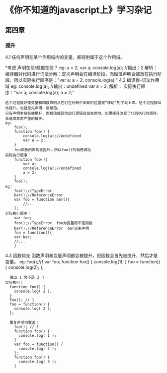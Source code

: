 # 《你不知道的javascript上》学习杂记
## 第四章
### 提升
4.1 任何声明在某个作用域内的变量，都将附属于这个作用域。

*考虑 声明在前/赋值在前？
    eg:
        a = 2;
        var a;
        console.log(a);  //输出：2
    解析：
        编译器对代码进行词法分解：定义声明会在编译阶段，而赋值声明会被放在执行阶段。所以实际执行顺序是："var a; a = 2; console.log(a);"
4.2 编译器-词法作用域
    eg:
        console.log(a); //输出：undefined
        var a = 2; 
    解析：
        实际执行顺序："var a; console.log(a); a = 2;"
    
    这个过程就好像变量和函数声明从它们在代码中出现的位置被“移动”到了最上面。这个过程就叫作提升。也就是先声明，后赋值。
    只有声明本身会被提升，而赋值或其他运行逻辑会留在原地。如果提升改变了代码执行的顺序，会造成非常严重的破坏。
    eg:
        foo();
        function foo() {
            console.log(a);//undefined 
            var a = 2;
        }
        foo函数的声明被提升，所以foo()的调用成功
    实际执行顺序：
        function foo(){
            var a;
            console.log(a);//undefined 
            a = 2;
        }
        foo();
    eg：
        foo();//TypeError
        bar();//ReferenceError
        var foo = function bar(){
            //...
        };
    实际执行顺序：
        var foo;
        foo();//TypeError  foo为变量而不是函数
        bar();//ReferenceError  bar还未声明
        foo = function(){
        var bar; 
        //...
        }
    
4.3 函数优先
    函数声明和变量声明都会被提升，但函数会首先被提升，然后才是变量。
    eg:
      foo();//1
      var foo;
      function foo() {
        console.log(1);
      }
      foo = function() {
        console.log(2);
      };

      输出 1 而不是 2 ！
    实际执行：
      function foo() { 
        console.log( 1 ); 
      }
      foo(); // 1 
      foo = function() { 
        console.log( 2 ); 
      };

      重复声明可覆盖：
        foo(); // 3
        function foo() { 
          console.log( 1 ); 
        }
        var foo = function() { 
          console.log( 2 ); 
        };
        function foo() { 
          console.log( 3 ); 
        }